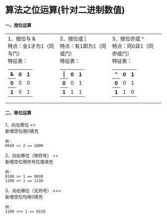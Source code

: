算法之位运算(针对二进制数值)
===


#### 一、按位运算

<table>
  <tr>
    <td width="33%">
      1、按位与  & <br>
      特点：全1才为1（同 与门）<br>          
      特征表：<br>
      <table>
        <tr>
          <th>&</th> <th>0</th> <th>1</th>
        </tr>
        <tr>
          <th>0</th> <td>0</td> <td>0</td>
        </tr>
        <tr>
          <th>1</th> <td>0</td> <td>1</td>
        </tr>
      </table>
    </td>
    <td width="33%">
      2、按位或  | <br>
      特点：有1即为1（同 或门）<br>          
      特征表：<br>
      <table>
        <tr>
          <th>|</th> <th>0</th> <th>1</th>
        </tr>
        <tr>
          <th>0</th> <td>0</td> <td>1</td>
        </tr>
        <tr>
          <th>1</th> <td>1</td> <td>1</td>
        </tr>
      </table>
    </td>
    <td width="33%">
      3、按位亦或   ^ <br>
      特点：同0异1（同 亦或门）<br>          
      特征表：<br>
      <table>
        <tr>
          <th>^</th> <th>0</th> <th>1</th>
        </tr>
        <tr>
          <th>0</th> <td>0</td> <td>1</td>
        </tr>
        <tr>
          <th>1</th> <td>1</td> <td>0</td>
        </tr>
      </table>
    </td>
  </tr>
</table>

#### 二、移位运算


1、向左移位    << <br>
新增空位用0填充<br>
```
例：
0010 << 2 == 1000
```

2、向右移位（带符号）   >> <br>
新增空位用符号位值填充<br>
```
例：
0100 >> 1 == 0010
1100 >> 1 == 1110
```

3、向右移位（无符号）   >>> <br>
新增空位均用0填充<br>
```
例：
1100 >>> 1 == 0110
```




